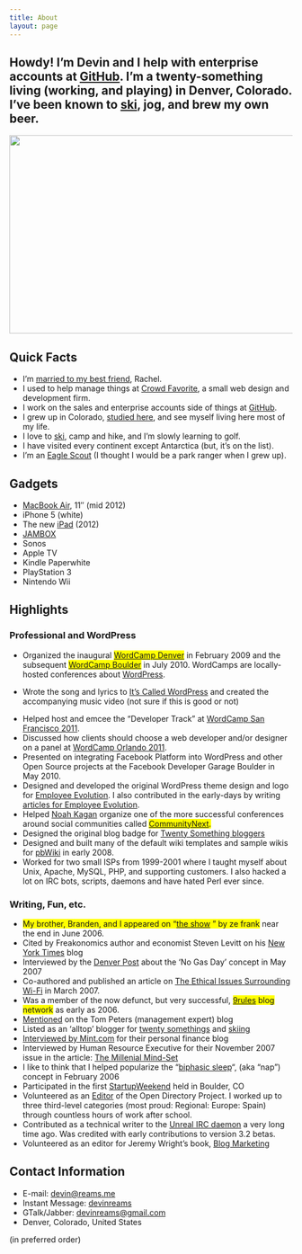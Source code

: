 ```yaml
---
title: About
layout: page
---
```

## Howdy! I&#8217;m Devin and I help with enterprise accounts at [GitHub][1]. I&#8217;m a twenty-something living (working, and playing) in Denver, Colorado. I&#8217;ve been known to [ski][2], jog, and brew my own beer.

<img src="http://devin.reams.me/wp-content/uploads/2008/10/commons-park-west.jpeg" alt="" title="Rachel and Devin at Commons Park West" width="628" height="353" class="aligncenter size-full wp-image-4444" />

## Quick Facts

*   I&#8217;m [married to my best friend][3], Rachel.
*   I used to help manage things at [Crowd Favorite][4], a small web design and development firm.
*   I work on the sales and enterprise accounts side of things at [GitHub][5].
*   I grew up in Colorado, [studied here][6], and see myself living here most of my life.
*   I love to [ski][2], camp and hike, and I&#8217;m slowly learning to golf.
*   I have visited every continent except Antarctica (but, it&#8217;s on the list).
*   I&#8217;m an [Eagle Scout][7] (I thought I would be a park ranger when I grew up).

## Gadgets

*   [MacBook Air][8], 11&#8243; (mid 2012)
*   iPhone 5 (white)
*   The new [iPad][9] (2012)
*   [JAMBOX][10]
*   Sonos
*   Apple TV
*   Kindle Paperwhite
*   PlayStation 3
*   Nintendo Wii

## Highlights

### Professional and WordPress

*   Organized the inaugural <span style="background-color:yellow"><a href="http://denver.wordcamp.org/">WordCamp Denver</span></a> in February 2009 and the subsequent <span style="background-color:yellow"><a href="http://2010.boulder.wordcamp.org/">WordCamp Boulder</a></span> in July 2010. WordCamps are locally-hosted conferences about <a href="http://wordpress.org/">WordPress</a>.</li> <li>
      Wrote the song and lyrics to <a href="http://www.devinreams.com/2007/01/14/its-called-wordpress/">It&#8217;s Called WordPress</a> and created the accompanying music video (not sure if this is good or not)
    </li>
    <li>
      Helped host and emcee the &#8220;Developer Track&#8221; at <a href="http://2011.sf.wordcamp.org/">WordCamp San Francisco 2011</a>.
    </li>
    <li>
      Discussed how clients should choose a web developer and/or designer on a panel at <a href="http://2011.orlando.wordcamp.org">WordCamp Orlando 2011</a>.
    </li>
    <li>
      Presented on integrating Facebook Platform into WordPress and other Open Source projects at the Facebook Developer Garage Boulder in May 2010.
    </li>
    <li>
      Designed and developed the original WordPress theme design and logo for <a href="http://employeeevolution.com/">Employee Evolution</a>. I also contributed in the early-days by writing <a href="http://www.employeeevolution.com/archives/author/devin/">articles for Employee Evolution</a>.
    </li>
    <li>
      Helped <a href="http://noahkagan.com/">Noah Kagan</a> organize one of the more successful conferences around social communities called <span style="background-color:yellow"><a href="http://communitynext.com">CommunityNext</a></a>.</li> <li>
        Designed the original blog badge for <a href="http://20somethings.ning.com">Twenty Something bloggers</a>
      </li>
      <li>
        Designed and built many of the default wiki templates and sample wikis for <a href="http://pbwiki.com">pbWiki</a> in early 2008.
      </li>
      <li>
        Worked for two small ISPs from 1999-2001 where I taught myself about Unix, Apache, MySQL, PHP, and supporting customers. I also hacked a lot on IRC bots, scripts, daemons and have hated Perl ever since.
      </li></ul> 
      <h3>
        Writing, Fun, etc.
      </h3>
      
      <ul>
        <li>
          <span style="background-color:yellow">My brother, Branden, and I appeared on &#8220;<a href="http://www.zefrank.com/theshow/archives/2006/09/092606.html">the show</a> &#8221; by ze frank</span> near the end in June 2006.
        </li>
        <li>
          Cited by Freakonomics author and economist Steven Levitt on his <a href="http://freakonomics.blogs.nytimes.com/2006/10/14/black-and-white-tv-take-ii/">New York Times</a> blog
        </li>
        <li>
          Interviewed by the <a href="http://www.denverpost.com/entertainment/ci_5867868">Denver Post</a> about the &#8216;No Gas Day&#8217; concept in May 2007
        </li>
        <li>
          Co-authored and published an article on <a href="http://www.ethicapublishing.com/ethical/3CH10.pdf">The Ethical Issues Surrounding Wi-Fi</a> in March 2007.
        </li>
        <li>
          Was a member of the now defunct, but very successful, <span style="background-color:yellow"><a href="http://9rules.com/">9rules</a> blog network</span> as early as 2006.
        </li>
        <li>
          <a href="http://www.tompeters.com/dispatches/007330.php">Mentioned</a> on the Tom Peters (management expert) blog
        </li>
        <li>
          Listed as an &#8216;alltop&#8217; blogger for <a href="http://twentysomething.alltop.com">twenty somethings</a> and <a href="http://skiing.alltop.com">skiing</a>
        </li>
        <li>
          <a href="http://blog.mint.com/blog/personal-finance-interview/devin-reams/">Interviewed by Mint.com</a> for their personal finance blog
        </li>
        <li>
          Interviewed by Human Resource Executive for their November 2007 issue in the article: <a href="http://www.hrexecutive.com/HRE/story.jsp?storyId=44291612">The Millenial Mind-Set</a>
        </li>
        <li>
          I like to think that I helped popularize the &#8220;<a href="http://mindaverse.com/2006/02/21/biphasic-sleep-faq/">biphasic sleep</a>&#8220;, (aka &#8220;nap&#8221;) concept in February 2006
        </li>
        <li>
          Participated in the first <a href="http://www.startupweekend.com/">StartupWeekend</a> held in Boulder, CO
        </li>
        <li>
          Volunteered as an <a href="http://www.dmoz.org/public/profile?editor=devdev">Editor</a> of the Open Directory Project. I worked up to three third-level categories (most proud: Regional: Europe: Spain) through countless hours of work after school.
        </li>
        <li>
          Contributed as a technical writer to the <a href="http://www.unrealircd.com">Unreal IRC daemon</a> a very long time ago. Was credited with early contributions to version 3.2 betas.
        </li>
        <li>
          Volunteered as an editor for Jeremy Wright&#8217;s book, <a href="http://www.blogmarketingbook.com/">Blog Marketing</a>
        </li>
      </ul>
      
      <h2>
        Contact Information
      </h2>
      
      <ul>
        <li>
          E-mail: <a href="mailto:devin@reams.me">devin@reams.me</a>
        </li>
        <li>
          Instant Message: <a href="aim:devinreams">devinreams</a>
        </li>
        <li>
          GTalk/Jabber: <a href="xmpp:devinreams@gmail.com">devinreams@gmail.com</a>
        </li>
        <li>
          Denver, Colorado, United States
        </li>
      </ul>
      
      <p>
        (in preferred order)
      </p>
      
      <div id="hcard-Devin-Reams" class="vcard" style="display:none">
        <img style="float:left; margin-right:4px" src="http://www.gravatar.com/avatar/6b714621f88162055ea4af094854a406" alt="photo of " class="photo" /><br /> <a class="url fn" href="http://devin.reams.me/">Devin Reams</a></p> <div class="org">
          Crowd Favorite
        </div>
        
        <p>
          <a class="email" href="mailto:devin@reams.me">devin@reams.me</a>
        </p>
        
        <div class="adr">
          <span class="locality">Denver</span><br /> ,<br /> <span class="region">CO</span></p> <p>
            <span class="country-name">USA</span>
          </p>
        </div>
        
        <p>
          <a class="url" href="aim:goim?screenname=devinreams">AIM</a><br /> <a class="url" href="xmpp:devinreams@gmail.com">Jabber</a><br /> <a href="https://plus.google.com/113551481021552885854/" rel="author">Google+</a> </div>

 [1]: https://github.com/
 [2]: http://cosnow.com/
 [3]: http://devinandrachel.com
 [4]: http://devin.reams.me/2014/the-end-of-chapter-1-my-fond-farewell-to-crowd-favorite/
 [5]: http://enterprise.github.com/
 [6]: http://leeds.colorado.edu/
 [7]: http://en.wikipedia.org/wiki/Eagle_Scout_(Boy_Scouts_of_America)
 [8]: http://devin.reams.me/2010/would-you-rent-a-computer-for-100month/
 [9]: http://devin.reams.me/2010/traveling-with-an-ipad/
 [10]: http://devin.reams.me/2011/my-favorite-gadget-jambox-from-jawbone/